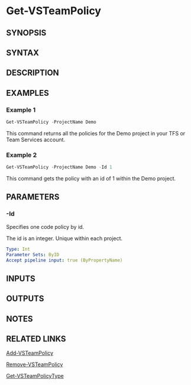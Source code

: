 <!-- #include "./common/header.md" -->

# Get-VSTeamPolicy

## SYNOPSIS

<!-- #include "./synopsis/Get-VSTeamPolicy.md" -->

## SYNTAX

## DESCRIPTION

<!-- #include "./synopsis/Get-VSTeamPolicy.md" -->

## EXAMPLES

### Example 1

```powershell
Get-VSTeamPolicy -ProjectName Demo
```

This command returns all the policies for the Demo project in your TFS or Team Services account.

### Example 2

```powershell
Get-VSTeamPolicy -ProjectName Demo -Id 1
```

This command gets the policy with an id of 1 within the Demo project.

## PARAMETERS

<!-- #include "./params/projectName.md" -->

### -Id

Specifies one code policy by id.

The id is an integer. Unique within each project.

```yaml
Type: Int
Parameter Sets: ByID
Accept pipeline input: true (ByPropertyName)
```

## INPUTS

## OUTPUTS

## NOTES

<!-- #include "./common/prerequisites.md" -->

## RELATED LINKS

<!-- #include "./common/related.md" -->

[Add-VSTeamPolicy](Add-VSTeamPolicy.md)

[Remove-VSTeamPolicy](Remove-VSTeamPolicy.md)

[Get-VSTeamPolicyType](Get-VSTeamPolicyType.md)
